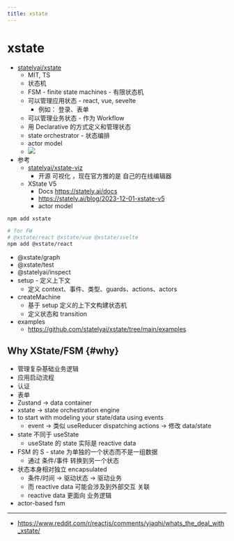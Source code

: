 ```yaml
---
title: xstate
---
```


# xstate

- [statelyai/xstate](https://github.com/statelyai/xstate)
  - MIT, TS
  - 状态机
  - FSM - finite state machines - 有限状态机
  - 可以管理应用状态 - react, vue, sevelte
    - 例如： 登录、表单
  - 可以管理业务状态 - 作为 Workflow
  - 用 Declarative 的方式定义和管理状态
  - state orchestrator - 状态编排
  - actor model
  - ![](https://badgen.net/bundlephobia/min/xstate)
- 参考
  - [statelyai/xstate-viz](https://github.com/statelyai/xstate-viz)
    - 开源 可视化 ，现在官方推的是 自己的在线编辑器
  - XState V5
    - Docs https://stately.ai/docs
    - https://stately.ai/blog/2023-12-01-xstate-v5
    - actor model

```bash
npm add xstate

# for FW
# @xstate/react @xstate/vue @xstate/svelte
npm add @xstate/react
```

- @xstate/graph
- @xstate/test
- @statelyai/inspect
- setup - 定义上下文
  - 定义 context、事件、类型、guards、actions、actors
- createMachine
  - 基于 setup 定义的上下文构建状态机
  - 定义状态和 transition
- examples
  - https://github.com/statelyai/xstate/tree/main/examples

## Why XState/FSM {#why}

- 管理复杂基础业务逻辑
- 应用启动流程
- 认证
- 表单
- Zustand -> data container
- xstate -> state orchestration engine
- to start with modeling your state/data using events
  - event -> 类似 useReducer dispatching actions -> 修改 data/state
- state 不同于 useState
  - useState 的 state 实际是 reactive data
- FSM 的 S - state 为单独的一个状态而不是一组数据
  - 通过 条件/事件 转换到另一个状态
- 状态本身相对独立 encapsulated
  - 条件/时间 -> 驱动状态 -> 驱动业务
  - 而 reactive data 可能会涉及到外部交互 关联
  - reactive data 更面向 业务逻辑
- actor-based fsm

---

- https://www.reddit.com/r/reactjs/comments/yjaqhi/whats_the_deal_with_xstate/

